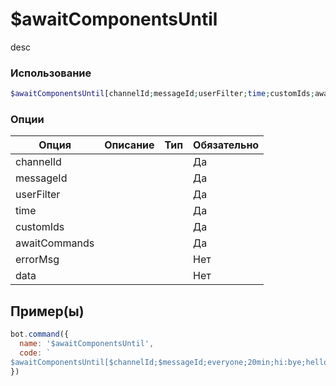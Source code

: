 # $awaitComponentsUntil
desc
### Использование
```php
$awaitComponentsUntil[channelId;messageId;userFilter;time;customIds;awaitCommands;errorMsg?;data?]
```

### Опции

| Опция | Описание | Тип | Обязательно |
|--------|-------------|------|----------|
| channelId |  |  | Да | 
| messageId |  |  | Да | 
| userFilter |  |  | Да |
| time |  |  | Да |
| customIds |  |  | Да |
| awaitCommands |  |  | Да |
| errorMsg |  |  | Нет |
| data |  |  | Нет |
## Пример(ы)

```javascript
bot.command({
  name: '$awaitComponentsUntil',
  code: `
$awaitComponentsUntil[$channelId;$messageId;everyone;20min;hi:bye;hello:goodbye;gn;{}]`
})
```